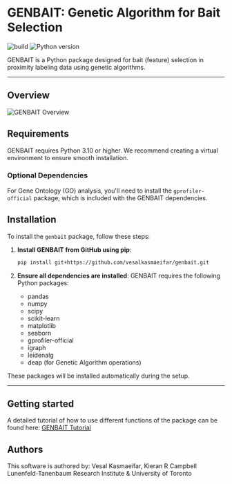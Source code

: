 # GENBAIT: Genetic Algorithm for Bait Selection

![build](https://img.shields.io/badge/Build-passing-brightgreen)
![Python version](https://img.shields.io/badge/Python-3.10-blue)

GENBAIT is a Python package designed for bait (feature) selection in proximity labeling data using genetic algorithms. 

---
## Overview

![GENBAIT Overview](https://github.com/vesalkasmaeifar/genbait/blob/main/overview_figure.png)

## Requirements

GENBAIT requires Python 3.10 or higher. We recommend creating a virtual environment to ensure smooth installation.

### Optional Dependencies

For Gene Ontology (GO) analysis, you'll need to install the `gprofiler-official` package, which is included with the GENBAIT dependencies.

## Installation

To install the `genbait` package, follow these steps:

1. **Install GENBAIT from GitHub using pip**:
    ```bash
    pip install git+https://github.com/vesalkasmaeifar/genbait.git
    ```

2. **Ensure all dependencies are installed**:
    GENBAIT requires the following Python packages:
    - pandas
    - numpy
    - scipy
    - scikit-learn
    - matplotlib
    - seaborn
    - gprofiler-official
    - igraph
    - leidenalg
    - deap (for Genetic Algorithm operations)

These packages will be installed automatically during the setup.

---

## Getting started

A detailed tutorial of how to use different functions of the package can be found here: [GENBAIT Tutorial](https://github.com/camlab-bioml/genbait/blob/main/GENBAIT_tutorial.ipynb)

## Authors

This software is authored by: Vesal Kasmaeifar, Kieran R Campbell
Lunenfeld-Tanenbaum Research Institute & University of Toronto